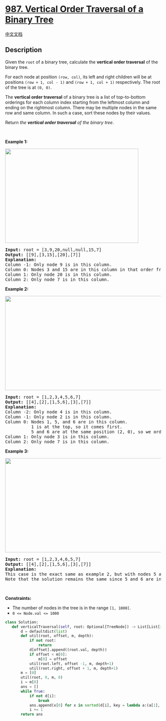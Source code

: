 # [987. Vertical Order Traversal of a Binary Tree](https://leetcode.com/problems/vertical-order-traversal-of-a-binary-tree)

[中文文档](/solution/0900-0999/0987.Vertical%20Order%20Traversal%20of%20a%20Binary%20Tree/README.md)

## Description

<!-- description:start -->

<p>Given the <code>root</code> of a binary tree, calculate the <strong>vertical order traversal</strong> of the binary tree.</p>

<p>For each node at position <code>(row, col)</code>, its left and right children will be at positions <code>(row + 1, col - 1)</code> and <code>(row + 1, col + 1)</code> respectively. The root of the tree is at <code>(0, 0)</code>.</p>

<p>The <strong>vertical order traversal</strong> of a binary tree is a list of top-to-bottom orderings for each column index starting from the leftmost column and ending on the rightmost column. There may be multiple nodes in the same row and same column. In such a case, sort these nodes by their values.</p>

<p>Return <em>the <strong>vertical order traversal</strong> of the binary tree</em>.</p>

<p>&nbsp;</p>
<p><strong class="example">Example 1:</strong></p>
<img alt="" src="https://fastly.jsdelivr.net/gh/doocs/leetcode@main/solution/0900-0999/0987.Vertical%20Order%20Traversal%20of%20a%20Binary%20Tree/images/vtree1.jpg" style="width: 431px; height: 304px;" />
<pre>
<strong>Input:</strong> root = [3,9,20,null,null,15,7]
<strong>Output:</strong> [[9],[3,15],[20],[7]]
<strong>Explanation:</strong>
Column -1: Only node 9 is in this column.
Column 0: Nodes 3 and 15 are in this column in that order from top to bottom.
Column 1: Only node 20 is in this column.
Column 2: Only node 7 is in this column.</pre>

<p><strong class="example">Example 2:</strong></p>
<img alt="" src="https://fastly.jsdelivr.net/gh/doocs/leetcode@main/solution/0900-0999/0987.Vertical%20Order%20Traversal%20of%20a%20Binary%20Tree/images/vtree2.jpg" style="width: 512px; height: 304px;" />
<pre>
<strong>Input:</strong> root = [1,2,3,4,5,6,7]
<strong>Output:</strong> [[4],[2],[1,5,6],[3],[7]]
<strong>Explanation:</strong>
Column -2: Only node 4 is in this column.
Column -1: Only node 2 is in this column.
Column 0: Nodes 1, 5, and 6 are in this column.
          1 is at the top, so it comes first.
          5 and 6 are at the same position (2, 0), so we order them by their value, 5 before 6.
Column 1: Only node 3 is in this column.
Column 2: Only node 7 is in this column.
</pre>

<p><strong class="example">Example 3:</strong></p>
<img alt="" src="https://fastly.jsdelivr.net/gh/doocs/leetcode@main/solution/0900-0999/0987.Vertical%20Order%20Traversal%20of%20a%20Binary%20Tree/images/vtree3.jpg" style="width: 512px; height: 304px;" />
<pre>
<strong>Input:</strong> root = [1,2,3,4,6,5,7]
<strong>Output:</strong> [[4],[2],[1,5,6],[3],[7]]
<strong>Explanation:</strong>
This case is the exact same as example 2, but with nodes 5 and 6 swapped.
Note that the solution remains the same since 5 and 6 are in the same location and should be ordered by their values.
</pre>

<p>&nbsp;</p>
<p><strong>Constraints:</strong></p>

<ul>
	<li>The number of nodes in the tree is in the range <code>[1, 1000]</code>.</li>
	<li><code>0 &lt;= Node.val &lt;= 1000</code></li>
</ul>

```python
class Solution:
   def verticalTraversal(self, root: Optional[TreeNode]) -> List[List[int]]:
       d = defaultdict(list)
       def util(root, offset, m, depth):
           if not root:
               return
           d[offset].append((root.val, depth))
           if offset < m[0]:
               m[0] = offset
           util(root.left, offset -1, m, depth+1)
           util(root.right, offset + 1, m, depth+1)
       m = [0]
       util(root, 0, m, 0)
       i = m[0]
       ans = []
       while True:
           if not d[i]:
               break
           ans.append(x[0] for x in sorted(d[i], key = lambda a:(a[1], a[0])))
           i += 1
       return ans
```
